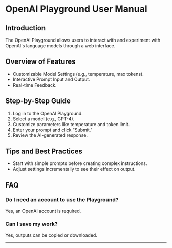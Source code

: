 # OpenAI Playground User Manual

## Introduction
The OpenAI Playground allows users to interact with and experiment with OpenAI's language models through a web interface.

## Overview of Features
- Customizable Model Settings (e.g., temperature, max tokens).
- Interactive Prompt Input and Output.
- Real-time Feedback.

## Step-by-Step Guide
1. Log in to the OpenAI Playground.
2. Select a model (e.g., GPT-4).
3. Customize parameters like temperature and token limit.
4. Enter your prompt and click "Submit."
5. Review the AI-generated response.

## Tips and Best Practices
- Start with simple prompts before creating complex instructions.
- Adjust settings incrementally to see their effect on output.

## FAQ
### Do I need an account to use the Playground?
Yes, an OpenAI account is required.

### Can I save my work?
Yes, outputs can be copied or downloaded.

---